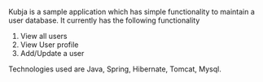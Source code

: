 Kubja is a sample application which has simple functionality to maintain a user database.
It currently has the following functionality
  1. View all users
  1. View User profile
  1. Add/Update a user

Technologies used are Java, Spring, Hibernate, Tomcat, Mysql.